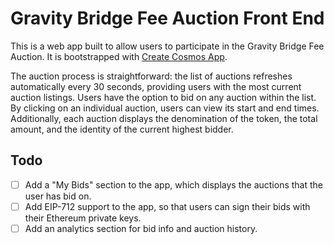 # Gravity Bridge Fee Auction Front End
This is a web app built to allow users to participate in the Gravity Bridge Fee Auction. It is bootstrapped with [Create Cosmos App]().

The auction process is straightforward: the list of auctions refreshes automatically every 30 seconds, providing users with the most current auction listings. Users have the option to bid on any auction within the list. By clicking on an individual auction, users can view its start and end times. Additionally, each auction displays the denomination of the token, the total amount, and the identity of the current highest bidder.

## Todo
- [ ] Add a "My Bids" section to the app, which displays the auctions that the user has bid on.
- [ ] Add EIP-712 support to the app, so that users can sign their bids with their Ethereum private keys.
- [ ] Add an analytics section for bid info and auction history.